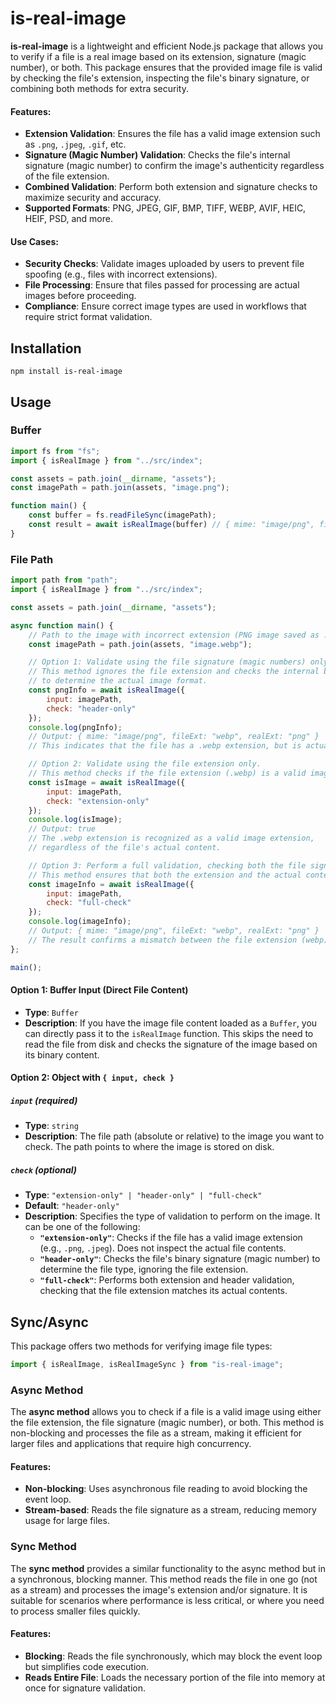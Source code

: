# is-real-image

**is-real-image** is a lightweight and efficient Node.js package that allows you to verify if a file is a real image based on its extension, signature (magic number), or both. This package ensures that the provided image file is valid by checking the file's extension, inspecting the file's binary signature, or combining both methods for extra security.
#### Features:

- **Extension Validation**: Ensures the file has a valid image extension such as `.png`, `.jpeg`, `.gif`, etc.
- **Signature (Magic Number) Validation**: Checks the file's internal signature (magic number) to confirm the image's authenticity regardless of the file extension.
- **Combined Validation**: Perform both extension and signature checks to maximize security and accuracy.
- **Supported Formats**: PNG, JPEG, GIF, BMP, TIFF, WEBP, AVIF, HEIC, HEIF, PSD, and more.
#### Use Cases:

- **Security Checks**: Validate images uploaded by users to prevent file spoofing (e.g., files with incorrect extensions).
- **File Processing**: Ensure that files passed for processing are actual images before proceeding.
- **Compliance**: Ensure correct image types are used in workflows that require strict format validation.

## Installation

```shell
npm install is-real-image
```

## Usage

### Buffer

```js
import fs from "fs";
import { isRealImage } from "../src/index";

const assets = path.join(__dirname, "assets");
const imagePath = path.join(assets, "image.png");

function main() {
	const buffer = fs.readFileSync(imagePath); 
	const result = await isRealImage(buffer) // { mime: "image/png", fileExt: "png", realExt: "png"};
}
```
### File Path

```js
import path from "path";
import { isRealImage } from "../src/index";

const assets = path.join(__dirname, "assets");

async function main() {
    // Path to the image with incorrect extension (PNG image saved as .webp)
    const imagePath = path.join(assets, "image.webp");

    // Option 1: Validate using the file signature (magic numbers) only.
    // This method ignores the file extension and checks the internal binary data (signature)
    // to determine the actual image format.
    const pngInfo = await isRealImage({
        input: imagePath,
        check: "header-only"
    });
    console.log(pngInfo);
    // Output: { mime: "image/png", fileExt: "webp", realExt: "png" }
    // This indicates that the file has a .webp extension, but is actually a PNG image.

    // Option 2: Validate using the file extension only.
    // This method checks if the file extension (.webp) is a valid image extension.
    const isImage = await isRealImage({
        input: imagePath,
        check: "extension-only"
    });
    console.log(isImage);
    // Output: true
    // The .webp extension is recognized as a valid image extension, 
    // regardless of the file's actual content.

    // Option 3: Perform a full validation, checking both the file signature and extension.
    // This method ensures that both the extension and the actual content match.
    const imageInfo = await isRealImage({
        input: imagePath,
        check: "full-check"
    });
    console.log(imageInfo);
    // Output: { mime: "image/png", fileExt: "webp", realExt: "png" }
    // The result confirms a mismatch between the file extension (webp) and the actual format (png).
};

main();
```
#### Option 1: Buffer Input (Direct File Content)

- **Type**: `Buffer`    
- **Description**: If you have the image file content loaded as a `Buffer`, you can directly pass it to the `isRealImage` function. This skips the need to read the file from disk and checks the signature of the image based on its binary content.
#### Option 2: Object with `{ input, check }`

##### `input` (required)

- **Type**: `string`
- **Description**: The file path (absolute or relative) to the image you want to check. The path points to where the image is stored on disk.
##### `check` (optional)

- **Type**: `"extension-only" | "header-only" | "full-check"`
- **Default**: `"header-only"`
- **Description**: Specifies the type of validation to perform on the image. It can be one of the following:
    - **`"extension-only"`**: Checks if the file has a valid image extension (e.g., `.png`, `.jpeg`). Does not inspect the actual file contents.
    - **`"header-only"`**: Checks the file's binary signature (magic number) to determine the file type, ignoring the file extension.
    - **`"full-check"`**: Performs both extension and header validation, checking that the file extension matches its actual contents.
## Sync/Async

This package offers two methods for verifying image file types:

```js
import { isRealImage, isRealImageSync } from "is-real-image";
```
### Async Method

The **async method** allows you to check if a file is a valid image using either the file extension, the file signature (magic number), or both. This method is non-blocking and processes the file as a stream, making it efficient for larger files and applications that require high concurrency.
#### Features:

- **Non-blocking**: Uses asynchronous file reading to avoid blocking the event loop.
- **Stream-based**: Reads the file signature as a stream, reducing memory usage for large files.
### Sync Method

The **sync method** provides a similar functionality to the async method but in a synchronous, blocking manner. This method reads the file in one go (not as a stream) and processes the image's extension and/or signature. It is suitable for scenarios where performance is less critical, or where you need to process smaller files quickly.
#### Features:

- **Blocking**: Reads the file synchronously, which may block the event loop but simplifies code execution.
- **Reads Entire File**: Loads the necessary portion of the file into memory at once for signature validation.